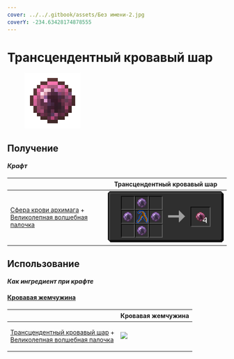 ```yaml
---
cover: ../../.gitbook/assets/Без имени-2.jpg
coverY: -234.63428174878555
---
```


# Трансцендентный кровавый шар

<figure><img src="../../.gitbook/assets/transcendentbloodorb_128.png" alt=""><figcaption></figcaption></figure>

## Получение

#### _Крафт_

| ㅤ                                                                                                                                 | Трансцендентный кровавый шар                        |
| --------------------------------------------------------------------------------------------------------------------------------- | --------------------------------------------------- |
| <p><a href="archmagebloodorb.md">Сфера крови архимага</a> +<br><a href="divining_rod_3.md">Великолепная волшебная палочка</a></p> | ![](../../.gitbook/assets/transcendentbloodorb.png) |

## Использование

#### _Как ингредиент при крафте_

#### [Кровавая жемчужина](blood\_pearl\_of\_teleportation.md)

| ㅤ                                                                                                                                             | Кровавая жемчужина                                             |
| --------------------------------------------------------------------------------------------------------------------------------------------- | -------------------------------------------------------------- |
| <p><a href="transcendentbloodorb.md">Трансцендентный кровавый шар</a> +<br><a href="divining_rod_3.md">Великолепная волшебная палочка</a></p> | ![](../../.gitbook/assets/blood\_pearl\_of\_teleportation.png) |

